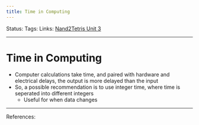 ```yaml
---
title: Time in Computing
---
```

Status:
Tags:
Links: [Nand2Tetris Unit 3](out/nand2tetris-unit-3.md)
___
# Time in Computing
- Computer calculations take time, and paired with hardware and electrical delays, the output is more delayed than the input
- So, a possible recommendation is to use integer time, where time is seperated into different integers
	- Useful for when data changes
___
References: